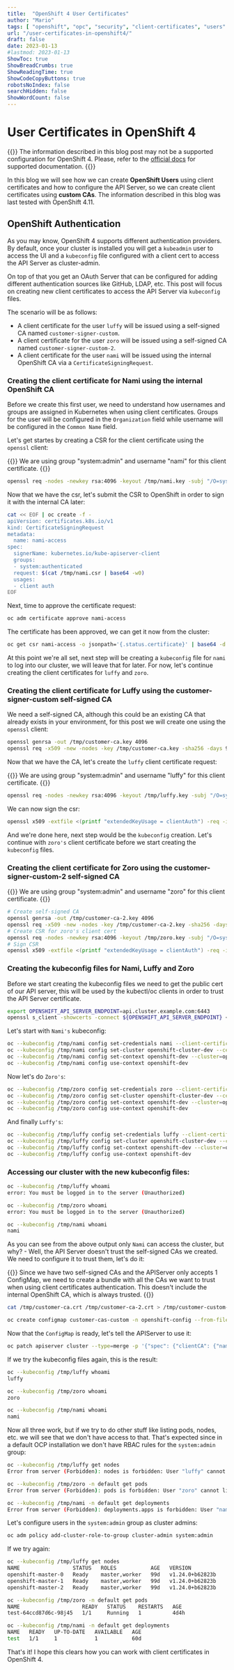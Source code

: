 ```yaml
---
title:  "OpenShift 4 User Certificates"
author: "Mario"
tags: [ "openshift", "opc", "security", "client-certificates", "users" ]
url: "/user-certificates-in-openshift4/"
draft: false
date: 2023-01-13
#lastmod: 2023-01-13
ShowToc: true
ShowBreadCrumbs: true
ShowReadingTime: true
ShowCodeCopyButtons: true
robotsNoIndex: false
searchHidden: false
ShowWordCount: false
---
```


# User Certificates in OpenShift 4

{{<attention>}}
The information described in this blog post may not be a supported configuration for OpenShift 4. Please, refer to the [official docs](https://docs.openshift.com) for supported documentation.
{{</attention>}}

In this blog we will see how we can create **OpenShift Users** using client certificates and how to configure the API Server, so we can create client certificates using **custom CAs**. The information described in this blog was last tested with OpenShift 4.11.

## OpenShift Authentication

As you may know, OpenShift 4 supports different authentication providers. By default, once your cluster is installed you will get a `kubeadmin` user to access the UI and a `kubeconfig` file configured with a client cert to access the API Server as cluster-admin.

On top of that you get an OAuth Server that can be configured for adding different authentication sources like GitHub, LDAP, etc. This post will focus on creating new client certificates to access the API Server via `kubeconfig` files.

The scenario will be as follows:

- A client certificate for the user `luffy` will be issued using a self-signed CA named `customer-signer-custom`.
- A client certificate for the user `zoro` will be issued using a self-signed CA named `customer-signer-custom-2`.
- A client certificate for the user `nami` will be issued using the internal OpenShift CA via a `CertificateSigningRequest`.

### Creating the client certificate for Nami using the internal OpenShift CA

Before we create this first user, we need to understand how usernames and groups are assigned in Kubernetes when using client certificates. Groups for the user will be configured in the `Organization` field while username will be configured in the `Common Name` field.

Let's get startes by creating a CSR for the client certificate using the `openssl` client:

{{<tip>}}
We are using group "system:admin" and username "nami" for this client certificate.
{{</tip>}}

~~~sh
openssl req -nodes -newkey rsa:4096 -keyout /tmp/nami.key -subj "/O=system:admin/CN=nami" -out /tmp/nami.csr
~~~

Now that we have the csr, let's submit the CSR to OpenShift in order to sign it with the internal CA later:

~~~sh
cat << EOF | oc create -f -
apiVersion: certificates.k8s.io/v1
kind: CertificateSigningRequest
metadata:
  name: nami-access
spec:
  signerName: kubernetes.io/kube-apiserver-client
  groups:
  - system:authenticated
  request: $(cat /tmp/nami.csr | base64 -w0)
  usages:
  - client auth
EOF
~~~

Next, time to approve the certificate request:

~~~sh
oc adm certificate approve nami-access
~~~

The certificate has been approved, we can get it now from the cluster:

~~~sh
oc get csr nami-access -o jsonpath='{.status.certificate}' | base64 -d > /tmp/nami.crt
~~~

At this point we're all set, next step will be creating a `kubeconfig` file for `nami` to log into our cluster, we will leave that for later. For now, let's continue creating the client certificates for `luffy` and `zoro`.

### Creating the client certificate for Luffy using the customer-signer-custom self-signed CA

We need a self-signed CA, although this could be an existing CA that already exists in your environment, for this post we will create one using the `openssl` client:

~~~sh
openssl genrsa -out /tmp/customer-ca.key 4096
openssl req -x509 -new -nodes -key /tmp/customer-ca.key -sha256 -days 9999 -out /tmp/customer-ca.crt -subj "/OU=openshift/CN=customer-signer-custom"
~~~

Now that we have the CA, let's create the `luffy` client certificate request:

{{<tip>}}
We are using group "system:admin" and username "luffy" for this client certificate.
{{</tip>}}

~~~sh
openssl req -nodes -newkey rsa:4096 -keyout /tmp/luffy.key -subj "/O=system:admin/CN=luffy" -out /tmp/luffy.csr
~~~

We can now sign the csr:

~~~sh
openssl x509 -extfile <(printf "extendedKeyUsage = clientAuth") -req -in /tmp/luffy.csr -CA /tmp/customer-ca.crt -CAkey /tmp/customer-ca.key -CAcreateserial -out /tmp/luffy.crt -days 9999 -sha256
~~~

And we're done here, next step would be the `kubeconfig` creation. Let's continue with `zoro's` client certificate before we start creating the `kubeconfig` files.

### Creating the client certificate for Zoro using the customer-signer-custom-2 self-signed CA

{{<tip>}}
We are using group "system:admin" and username "zoro" for this client certificate.
{{</tip>}}

~~~sh
# Create self-signed CA
openssl genrsa -out /tmp/customer-ca-2.key 4096
openssl req -x509 -new -nodes -key /tmp/customer-ca-2.key -sha256 -days 9999 -out /tmp/customer-ca-2.crt -subj "/OU=openshift/CN=customer-signer-custom-2"
# Create CSR for zoro's client cert
openssl req -nodes -newkey rsa:4096 -keyout /tmp/zoro.key -subj "/O=system:admin/CN=zoro" -out /tmp/zoro.csr
# Sign CSR
openssl x509 -extfile <(printf "extendedKeyUsage = clientAuth") -req -in /tmp/zoro.csr -CA /tmp/customer-ca-2.crt -CAkey /tmp/customer-ca-2.key -CAcreateserial -out /tmp/zoro.crt -days 9999 -sha256
~~~

### Creating the kubeconfig files for Nami, Luffy and Zoro

Before we start creating the kubeconfig files we need to get the public cert of our API server, this will be used by the kubectl/oc clients in order to trust the API Server certificate.

~~~sh
export OPENSHIFT_API_SERVER_ENDPOINT=api.cluster.example.com:6443
openssl s_client -showcerts -connect ${OPENSHIFT_API_SERVER_ENDPOINT} </dev/null 2>/dev/null|openssl x509 -outform PEM > /tmp/ocp-apiserver-cert.crt
~~~

Let's start with `Nami's` kubeconfig:

~~~sh
oc --kubeconfig /tmp/nami config set-credentials nami --client-certificate=/tmp/nami.crt --client-key=/tmp/nami.key --embed-certs=true
oc --kubeconfig /tmp/nami config set-cluster openshift-cluster-dev --certificate-authority=/tmp/ocp-apiserver-cert.crt --embed-certs=true --server=https://${OPENSHIFT_API_SERVER_ENDPOINT}
oc --kubeconfig /tmp/nami config set-context openshift-dev --cluster=openshift-cluster-dev --namespace=default --user=nami
oc --kubeconfig /tmp/nami config use-context openshift-dev
~~~

Now let's do `Zoro's`:

~~~sh
oc --kubeconfig /tmp/zoro config set-credentials zoro --client-certificate=/tmp/zoro.crt --client-key=/tmp/zoro.key --embed-certs=true
oc --kubeconfig /tmp/zoro config set-cluster openshift-cluster-dev --certificate-authority=/tmp/ocp-apiserver-cert.crt --embed-certs=true --server=https://${OPENSHIFT_API_SERVER_ENDPOINT}
oc --kubeconfig /tmp/zoro config set-context openshift-dev --cluster=openshift-cluster-dev --namespace=default --user=zoro
oc --kubeconfig /tmp/zoro config use-context openshift-dev
~~~

And finally `Luffy's`:

~~~sh
oc --kubeconfig /tmp/luffy config set-credentials luffy --client-certificate=/tmp/luffy.crt --client-key=/tmp/luffy.key --embed-certs=true
oc --kubeconfig /tmp/luffy config set-cluster openshift-cluster-dev --certificate-authority=/tmp/ocp-apiserver-cert.crt --embed-certs=true --server=https://${OPENSHIFT_API_SERVER_ENDPOINT}
oc --kubeconfig /tmp/luffy config set-context openshift-dev --cluster=openshift-cluster-dev --namespace=default --user=luffy
oc --kubeconfig /tmp/luffy config use-context openshift-dev
~~~

### Accessing our cluster with the new kubeconfig files:

~~~sh
oc --kubeconfig /tmp/luffy whoami
error: You must be logged in to the server (Unauthorized)

oc --kubeconfig /tmp/zoro whoami
error: You must be logged in to the server (Unauthorized)

oc --kubeconfig /tmp/nami whoami
nami
~~~

As you can see from the above output only `Nami` can access the cluster, but why? - Well, the API Server doesn't trust the self-signed CAs we created. We need to configure it to trust them, let's do it:

{{<tip>}}
Since we have two self-signed CAs and the APIServer only accepts 1 ConfigMap, we need to create a bundle with all the CAs we want to trust when using client certificates authentication. This doesn't include the internal OpenShift CA, which is always trusted.
{{</tip>}}

~~~sh
cat /tmp/customer-ca.crt /tmp/customer-ca-2.crt > /tmp/customer-custom-cas.crt

oc create configmap customer-cas-custom -n openshift-config --from-file=ca-bundle.crt=/tmp/customer-custom-cas.crt
~~~

Now that the `ConfigMap` is ready, let's tell the APIServer to use it:

~~~sh
oc patch apiserver cluster --type=merge -p '{"spec": {"clientCA": {"name": "customer-cas-custom"}}}'
~~~

If we try the kubeconfig files again, this is the result:

~~~sh
oc --kubeconfig /tmp/luffy whoami
luffy

oc --kubeconfig /tmp/zoro whoami
zoro

oc --kubeconfig /tmp/nami whoami
nami
~~~

Now all three work, but if we try to do other stuff like listing pods, nodes, etc. we will see that we don't have access to that. That's expected since in a default OCP installation we don't have RBAC rules for the `system:admin` group:

~~~sh
oc --kubeconfig /tmp/luffy get nodes
Error from server (Forbidden): nodes is forbidden: User "luffy" cannot list resource "nodes" in API group "" at the cluster scope

oc --kubeconfig /tmp/zoro -n default get pods
Error from server (Forbidden): pods is forbidden: User "zoro" cannot list resource "pods" in API group "" in the namespace "default"

oc --kubeconfig /tmp/nami -n default get deployments
Error from server (Forbidden): deployments.apps is forbidden: User "nami" cannot list resource "deployments" in API group "apps" in the namespace "default"
~~~

Let's configure users in the `system:admin` group as cluster admins:

~~~sh
oc adm policy add-cluster-role-to-group cluster-admin system:admin
~~~

If we try again:

~~~sh
oc --kubeconfig /tmp/luffy get nodes
NAME                 STATUS   ROLES           AGE   VERSION
openshift-master-0   Ready    master,worker   99d   v1.24.0+b62823b
openshift-master-1   Ready    master,worker   99d   v1.24.0+b62823b
openshift-master-2   Ready    master,worker   99d   v1.24.0+b62823b

oc --kubeconfig /tmp/zoro -n default get pods
NAME                    READY   STATUS    RESTARTS   AGE
test-64ccd87d6c-98j45   1/1     Running   1          4d4h

oc --kubeconfig /tmp/nami -n default get deployments
NAME   READY   UP-TO-DATE   AVAILABLE   AGE
test   1/1     1            1           60d
~~~

That's it! I hope this clears how you can work with client certificates in OpenShift 4.
